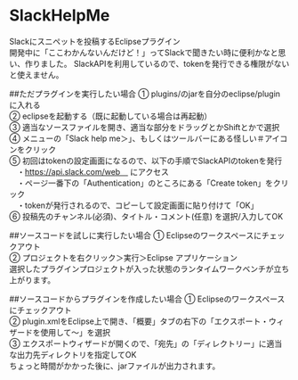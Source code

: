 # SlackHelpMe

Slackにスニペットを投稿するEclipseプラグイン  
開発中に「ここわかんないんだけど！」ってSlackで聞きたい時に便利かなと思い、作りました。
SlackAPIを利用しているので、tokenを発行できる権限がないと使えません。  

##ただプラグインを実行したい場合
① plugins/のjarを自分のeclipse/plugin　に入れる  
② eclipseを起動する（既に起動している場合は再起動）  
③ 適当なソースファイルを開き、適当な部分をドラッグとかShiftとかで選択  
④ メニューの「Slack help me＞」、もしくはツールバーにある怪しい＃アイコンをクリック  
⑤ 初回はtokenの設定画面になるので、以下の手順でSlackAPIのtokenを発行  
　・https://api.slack.com/web　 にアクセス  
　・ページ一番下の「Authentication」のところにある「Create token」をクリック  
　・tokenが発行されるので、コピーして設定画面に貼り付けて「OK」  
⑥ 投稿先のチャンネル(必須)、タイトル・コメント(任意) を選択/入力してOK  

##ソースコードを試しに実行したい場合
① Eclipseのワークスペースにチェックアウト  
② プロジェクトを右クリック＞実行＞Eclipse アプリケーション  
選択したプラグインプロジェクトが入った状態のランタイムワークベンチが立ち上がります。  

##ソースコードからプラグインを作成したい場合
① Eclipseのワークスペースにチェックアウト  
② plugin.xmlをEclipse上で開き、「概要」タブの右下の「エクスポート・ウィザードを使用して～」を選択  
③ エクスポートウィザードが開くので、「宛先」の「ディレクトリー」に適当な出力先ディレクトリを指定してOK  
ちょっと時間がかかった後に、jarファイルが出力されます。  
